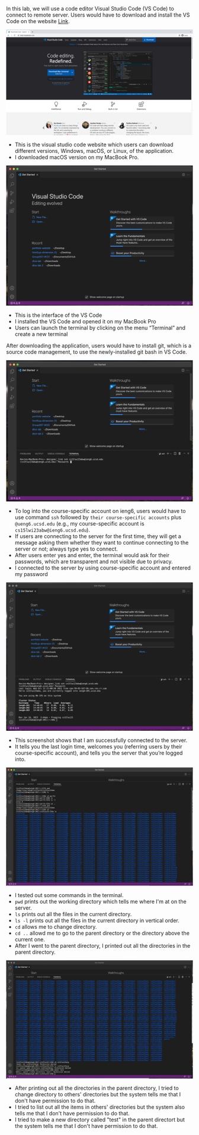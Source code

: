 In this lab, we will use a code editor Visual Studio Code (VS Code) to connect to remote server. Users would have to download and install the VS Code on the website [Link](https://code.visualstudio.com). 

![Image](vscode.png)
* This is the visual studio code website which users can download different versions, Windows, macOS, or Linux, of the application.
* I downloaded macOS version on my MacBook Pro.

![Image](vscode_interface.png)
* This is the interface of the VS Code
* I installed the VS Code and opened it on my MacBook Pro
* Users can launch the terminal by clicking on the menu “Terminal” and create a new terminal  


After downloading the application, users would have to install git, which is a source code management, to use the newly-installed git bash in VS Code. 

![Image](remote_connect.png)
* To log into the course-specific account on ieng6, users would have to use command `ssh` followed by `their course-specific accounts` plus `@ueng6.ucsd.edu` (e.g., my course-specific account is `cs15lwi23abw@ieng6.ucsd.edu`). 
* If users are connecting to the server for the first time, they will get a message asking them whether they want to continue connecting to the server or not; always type yes to connect.
* After users enter yes and enter, the terminal would ask for their passwords, which are transparent and not visible due to privacy. 
* I connected to the server by using course-specific account and entered my password 

![Image](successful_login.png)
* This screenshot shows that I am successfully connected to the server.
* It tells you the last login time, welcomes you (referring users by their course-specific account), and tells you the server that you’re logged into.

![Image](command1.png)
* I tested out some commands in the terminal.
* `pwd` prints out the working directory which tells me where I'm at on the server.
* `ls` prints out all the files in the current directory.
* `ls -l` prints out all the files in the current directory in vertical order. 
* `cd` allows me to change directory. 
* `cd ..` allowd me to go to the parent directory or the directory above the current one. 
* After I went to the parent directory, I printed out all the directories in the parent directory.

![Image](command2.png)
* After printing out all the directories in the parent directory, I tried to change directory to others' directories but the system tells me that I don't have permission to do that. 
* I tried to list out all the items in others' directories but the system also tells me that I don't have permission to do that. 
* I tried to make a new directory called "test" in the parent directort but the system tells me that I don't have permission to do that. 
